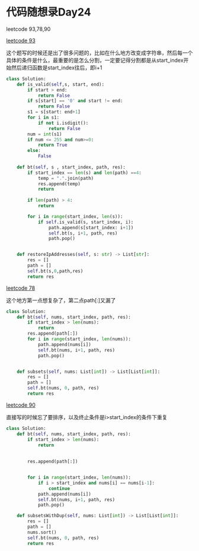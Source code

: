 # 代码随想录Day24

leetcode 93,78,90

[leetcode 93](https://leetcode.com/problems/restore-ip-addresses/)

这个题写的时候还是出了很多问题的，比如在什么地方改变成字符串，然后每一个具体的条件是什么，最重要的是怎么分割，一定要记得分割都是从start_index开始然后递归函数是start_index往后，即i+1
```Python
class Solution:
    def is_valid(self,s, start, end):
        if start > end:
            return False
        if s[start] == '0' and start != end:
            return False
        s1 = s[start: end+1]
        for i in s1:
            if not i.isdigit():
                return False
        num = int(s1)
        if num <= 255 and num>=0:
            return True
        else:
            False
    
    def bt(self, s , start_index, path, res):
        if start_index == len(s) and len(path) ==4:
            temp = ".".join(path)
            res.append(temp)
            return
        
        if len(path) > 4:
            return

        for i in range(start_index, len(s)):
            if self.is_valid(s, start_index, i):
                path.append(s[start_index: i+1])
                self.bt(s, i+1, path, res)
                path.pop()


    def restoreIpAddresses(self, s: str) -> List[str]:
        res = []
        path = []
        self.bt(s,0,path,res)
        return res
```
[leetcode 78](https://leetcode.com/problems/restore-ip-addresses/)

这个地方第一点想复杂了，第二点path[:]又漏了

```Python
class Solution:
    def bt(self, nums, start_index, path, res):
        if start_index > len(nums):
            return
        res.append(path[:])
        for i in range(start_index, len(nums)):
            path.append(nums[i])
            self.bt(nums, i+1, path, res)
            path.pop()


    def subsets(self, nums: List[int]) -> List[List[int]]:
        res = []
        path = []
        self.bt(nums, 0, path, res)
        return res
```

[leetcode 90](https://leetcode.com/problems/restore-ip-addresses/)

直接写的时候忘了要排序，以及终止条件是i>start_index的条件下重复

```Python
class Solution:
    def bt(self, nums, start_index, path, res):
        if start_index > len(nums):
            return
        
        
        res.append(path[:])


        for i in range(start_index, len(nums)):
            if i > start_index and nums[i] == nums[i-1]:
                continue
            path.append(nums[i])
            self.bt(nums, i+1, path, res)
            path.pop()

    def subsetsWithDup(self, nums: List[int]) -> List[List[int]]:
        res = []
        path = []
        nums.sort()
        self.bt(nums, 0, path, res)
        return res
```
